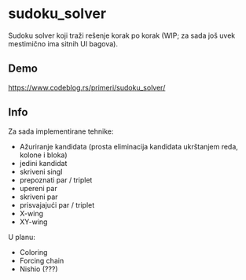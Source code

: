 # sudoku_solver

Sudoku solver koji traži rešenje korak po korak (WIP; za sada još uvek mestimično ima sitnih UI bagova).

## Demo

https://www.codeblog.rs/primeri/sudoku_solver/

## Info

Za sada implementirane tehnike:

- Ažuriranje kandidata (prosta eliminacija kandidata ukrštanjem reda, kolone i bloka)
- jedini kandidat
- skriveni singl
- prepoznati par / triplet
- upereni par
- skriveni par
- prisvajajući par / triplet
- X-wing
- XY-wing

U planu:

- Coloring
- Forcing chain
- Nishio (???)


